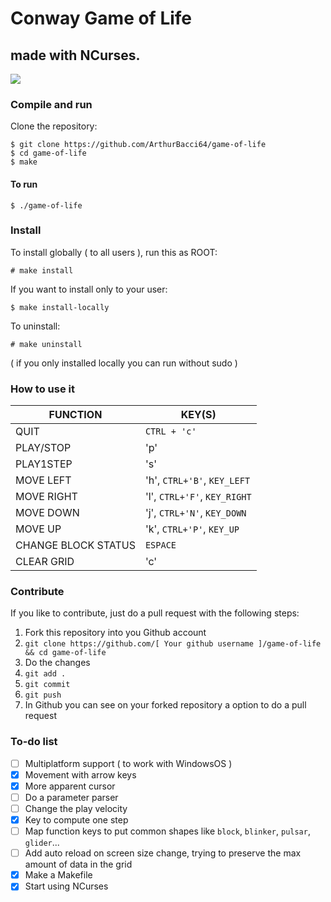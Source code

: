 # Conway Game of Life

## made with NCurses.

<a href="https://asciinema.org/a/361528" target="_blank"><img src="https://asciinema.org/a/361528.svg" /></a>

### Compile and run

Clone the repository:

```
$ git clone https://github.com/ArthurBacci64/game-of-life
$ cd game-of-life
$ make
```

#### To run

```
$ ./game-of-life
```

### Install

To install globally ( to all users ), run this as ROOT:

```
# make install
```

If you want to install only to your user:

```
$ make install-locally
```

To uninstall:

```
# make uninstall
```

( if you only installed locally you can run without sudo )


### How to use it

| FUNCTION | KEY(S) |
| ----------- | ----------- |
| QUIT | `CTRL + 'c'` |
| PLAY/STOP | 'p' |
| PLAY1STEP | 's' |
| MOVE LEFT | 'h', `CTRL+'B'`, `KEY_LEFT` |
| MOVE RIGHT | 'l', `CTRL+'F'`, `KEY_RIGHT` |
| MOVE DOWN | 'j', `CTRL+'N'`, `KEY_DOWN` |
| MOVE UP | 'k', `CTRL+'P'`, `KEY_UP` |
| CHANGE BLOCK STATUS | `ESPACE` |
| CLEAR GRID | 'c' |


### Contribute

If you like to contribute, just do a pull request with the following steps:

1. Fork this repository into you Github account
2. `git clone https://github.com/[ Your github username ]/game-of-life && cd game-of-life`
3. Do the changes
4. `git add .`
5. `git commit`
6. `git push`
7. In Github you can see on your forked repository a option to do a pull request

### To-do list

- [ ] Multiplatform support ( to work with WindowsOS )
- [X] Movement with arrow keys
- [x] More apparent cursor
- [ ] Do a parameter parser
- [ ] Change the play velocity
- [x] Key to compute one step
- [ ] Map function keys to put common shapes like `block`, `blinker`, `pulsar`, `glider`...
- [ ] Add auto reload on screen size change, trying to preserve the max amount of data in the grid 
- [x] Make a Makefile
- [X] Start using NCurses
